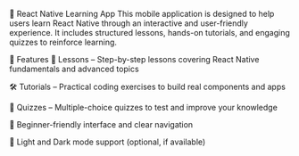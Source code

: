 📱 React Native Learning App
This mobile application is designed to help users learn React Native through an interactive and user-friendly experience. It includes structured lessons, hands-on tutorials, and engaging quizzes to reinforce learning.

🚀 Features
📘 Lessons – Step-by-step lessons covering React Native fundamentals and advanced topics

🛠️ Tutorials – Practical coding exercises to build real components and apps

🧠 Quizzes – Multiple-choice quizzes to test and improve your knowledge

🎯 Beginner-friendly interface and clear navigation

🌙 Light and Dark mode support (optional, if available)
